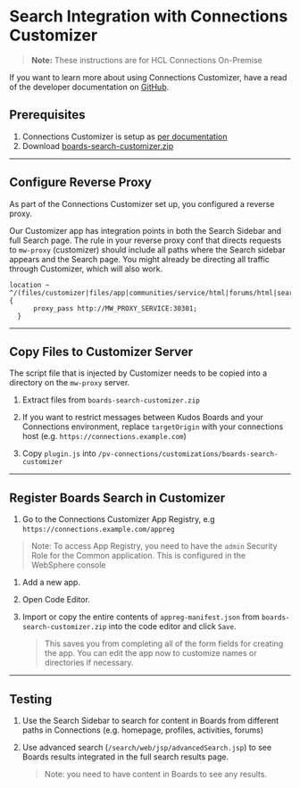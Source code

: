 # Search Integration with Connections Customizer

> **Note:** These instructions are for HCL Connections On-Premise

If you want to learn more about using Connections Customizer, have a read of the developer documentation on [GitHub](https://github.com/ibmcnxdev/customizer/blob/master/docs/HCLConnectionsCustomizer.md).

## Prerequisites

1. Connections Customizer is setup as [per documentation](https://www.ibm.com/support/knowledgecenter/en/SSYGQH_6.0.0/admin/install/cp_config_customizer_intro.html)
1. Download [boards-search-customizer.zip](/assets/connections/boards-search-customizer.zip)

---

## Configure Reverse Proxy

As part of the Connections Customizer set up, you configured a reverse proxy.

Our Customizer app has integration points in both the Search Sidebar and full Search page. The rule in your reverse proxy conf that directs requests to `mw-proxy` (customizer) should include all paths where the Search sidebar appears and the Search page. You might already be directing all traffic through Customizer, which will also work.


    location ~ ^/(files/customizer|files/app|communities/service/html|forums/html|search/web|homepage/web|social/home|mycontacts|wikis/home|blogs|news|activities/service/html|profiles/html|viewer) {
          proxy_pass http://MW_PROXY_SERVICE:30301;
      }

---

## Copy Files to Customizer Server

The script file that is injected by Customizer needs to be copied into a directory on the `mw-proxy` server.

1. Extract files from `boards-search-customizer.zip`

1. If you want to restrict messages between Kudos Boards and your Connections environment, replace `targetOrigin` with your connections host (e.g. `https://connections.example.com`)

1. Copy `plugin.js` into `/pv-connections/customizations/boards-search-customizer`

---

## Register Boards Search in Customizer

1. Go to the Connections Customizer App Registry, e.g `https://connections.example.com/appreg`

  > Note: To access App Registry, you need to have the `admin` Security Role for the Common application. This is configured in the WebSphere console

1. Add a new app.

1. Open Code Editor.

1. Import or copy the entire contents of `appreg-manifest.json` from `boards-search-customizer.zip` into the code editor and click `Save`.

   > This saves you from completing all of the form fields for creating the app. You can edit the app now to customize names or directories if necessary.

---

## Testing

1. Use the Search Sidebar to search for content in Boards from different paths in Connections (e.g. homepage, profiles, activities, forums)

1. Use advanced search (`/search/web/jsp/advancedSearch.jsp`) to see Boards results integrated in the full search results page.

    > Note: you need to have content in Boards to see any results.
